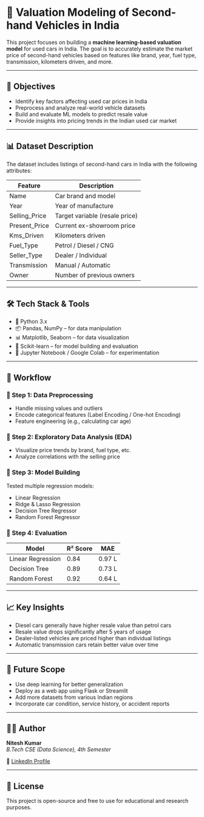 # 🚗 Valuation Modeling of Second-hand Vehicles in India


This project focuses on building a **machine learning-based valuation model** for used cars in India. The goal is to accurately estimate the market price of second-hand vehicles based on features like brand, year, fuel type, transmission, kilometers driven, and more.

---

## 🎯 Objectives

- Identify key factors affecting used car prices in India  
- Preprocess and analyze real-world vehicle datasets  
- Build and evaluate ML models to predict resale value  
- Provide insights into pricing trends in the Indian used car market

---

## 📊 Dataset Description

The dataset includes listings of second-hand cars in India with the following attributes:

| Feature           | Description                          |
|-------------------|--------------------------------------|
| Name              | Car brand and model                  |
| Year              | Year of manufacture                  |
| Selling_Price     | Target variable (resale price)       |
| Present_Price     | Current ex-showroom price            |
| Kms_Driven        | Kilometers driven                    |
| Fuel_Type         | Petrol / Diesel / CNG                |
| Seller_Type       | Dealer / Individual                  |
| Transmission      | Manual / Automatic                   |
| Owner             | Number of previous owners            |

---

## 🛠️ Tech Stack & Tools

- 🐍 Python 3.x  
- 📦 Pandas, NumPy – for data manipulation  
- 📊 Matplotlib, Seaborn – for data visualization  
- 🤖 Scikit-learn – for model building and evaluation  
- 🧪 Jupyter Notebook / Google Colab – for experimentation

---

## 🚀 Workflow

### 🔹 Step 1: Data Preprocessing
- Handle missing values and outliers  
- Encode categorical features (Label Encoding / One-hot Encoding)  
- Feature engineering (e.g., calculating car age)

### 🔹 Step 2: Exploratory Data Analysis (EDA)
- Visualize price trends by brand, fuel type, etc.  
- Analyze correlations with the selling price

### 🔹 Step 3: Model Building
Tested multiple regression models:
- Linear Regression  
- Ridge & Lasso Regression  
- Decision Tree Regressor  
- Random Forest Regressor

### 🔹 Step 4: Evaluation

| Model                | R² Score | MAE    |
|----------------------|----------|--------|
| Linear Regression    | 0.84     | 0.97 L |
| Decision Tree        | 0.89     | 0.73 L |
| Random Forest        | 0.92     | 0.64 L |

---

## 📈 Key Insights

- Diesel cars generally have higher resale value than petrol cars  
- Resale value drops significantly after 5 years of usage  
- Dealer-listed vehicles are priced higher than individual listings  
- Automatic transmission cars retain better value over time

---

## 🔮 Future Scope

- Use deep learning for better generalization  
- Deploy as a web app using Flask or Streamlit  
- Add more datasets from various Indian regions  
- Incorporate car condition, service history, or accident reports

---

## 👨‍💻 Author

**Nitesh Kumar**  
_B.Tech CSE (Data Science), 4th Semester_  
 
🔗 [LinkedIn Profile](https://www.linkedin.com/in/nitesh-kumar-507a0928b/)

---

## 📜 License

This project is open-source and free to use for educational and research purposes.
